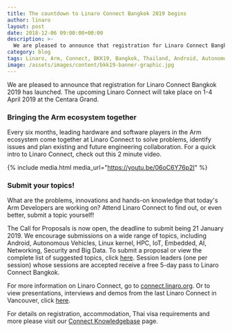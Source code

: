 ```yaml
---
title: The countdown to Linaro Connect Bangkok 2019 begins
author: linaro
layout: post
date: 2018-12-06 09:00:00+00:00
description: >-
  We are pleased to announce that registration for Linaro Connect Bangkok 2019 has launched. The upcoming Linaro Connect will take place on 1-4 April 2019 at the Centara Grand.
category: blog
tags: Linaro, Arm, Connect, BKK19, Bangkok, Thailand, Android, Autonomous Vehicles, Linux kernel, HPC, IoT, Embedded, AI, Networking, Security, Big Data
image: /assets/images/content/bkk19-banner-graphic.jpg
---
```


We are pleased to announce that registration for Linaro Connect Bangkok 2019 has launched. The upcoming Linaro Connect will take place on 1-4 April 2019 at the Centara Grand.

### Bringing the Arm ecosystem together

Every six months, leading hardware and software players in the Arm ecosystem come together at Linaro Connect to solve problems, identify issues and plan existing and future engineering collaboration. For a quick intro to Linaro Connect, check out this 2 minute video.

{% include media.html media_url="https://youtu.be/06oC6Y76p2I" %}

### Submit your topics!

What are the problems, innovations and hands-on knowledge that today's Arm Developers are working on? Attend Linaro Connect to find out, or even better, submit a topic yourself!

The Call for Proposals is now open, the deadline to submit being 21 January 2019. We encourage submissions on a wide range of topics, including Android, Autonomous Vehicles, Linux kernel, HPC, IoT, Embedded, AI, Networking, Security and Big Data. To submit a proposal or view the complete list of suggested topics, click [here](https://connect.linaro.org/). Session leaders (one per session) whose sessions are accepted receive a free 5-day pass to Linaro Connect Bangkok.

For more information on Linaro Connect, go to [connect.linaro.org](https://connect.linaro.org/). Or to view presentations, interviews and demos from the last Linaro Connect in Vancouver, click [here](https://connect.linaro.org/resources/yvr18/).

For details on registration, accommodation, Thai visa requirements and more please visit our [Connect Knowledgebase](https://collaborate.linaro.org/display/CNCT/Connect+Knowledgebase) page.
